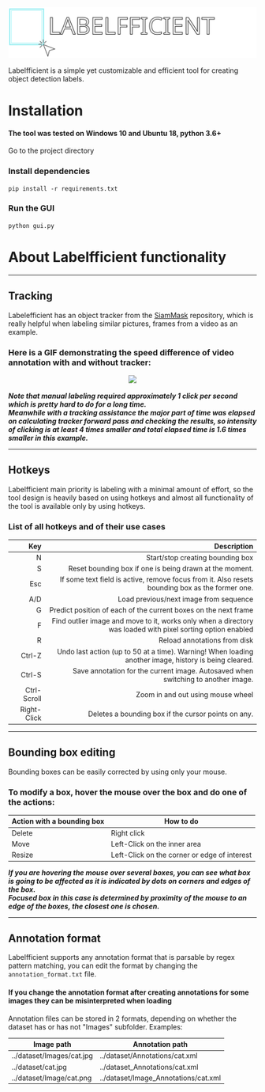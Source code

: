 <img src=".github/labelfficient-logo.svg" width="600">

Labelfficient is a simple yet customizable and efficient tool for creating object detection labels.


# Installation
#### The tool was tested on Windows 10 and Ubuntu 18, python 3.6+

Go to the project directory

### Install dependencies 
```
pip install -r requirements.txt
```

### Run the GUI
```
python gui.py
```


# About Labelfficient functionality

---
## Tracking
Labelefficient has an object tracker from the [SiamMask](https://github.com/foolwood/SiamMask) repository, which is 
really helpful when labeling similar pictures, frames from a video as an example.<br>

### Here is a GIF demonstrating the speed difference of video annotation with and without tracker:<br>

<div align="center">
  <img src="https://user-images.githubusercontent.com/18720858/107127200-2f80a600-68bd-11eb-862b-8209448cdc8d.gif"/>
</div>

***Note that manual labeling required approximately 1 click per second which is pretty hard to do for a long time. <br>
Meanwhile with a tracking assistance the major part of time was elapsed on calculating tracker forward pass
and checking the results, so intensity of clicking is at least 4 times smaller and total elapsed time is 1.6 times 
smaller in this example.***

---
## Hotkeys
Labelfficient main priority is labeling with a minimal amount of effort, so the tool design is heavily based on using 
hotkeys and almost all functionality of the tool is available only by using hotkeys.

### List of all hotkeys and of their use cases
|         Key |                                                                                                  Description |
|------------:|-------------------------------------------------------------------------------------------------------------:|
|           N | Start/stop creating bounding box                                                                             |
|           S | Reset bounding box if one is being drawn at the moment.                                                      |
| Esc         | If some text field is active, remove focus from it. Also resets bounding box as the former one.              |
|         A/D | Load previous/next image from sequence                                                                       |
| G           | Predict position of each of the current boxes on the next frame                                              |
| F           | Find outlier image and move to it, works only when a directory was  loaded with pixel sorting option enabled |
| R           | Reload annotations from disk                                                                                 |
| Ctrl-Z      | Undo last action (up to 50 at a time). Warning! When loading another image, history is being  cleared.       |
| Ctrl-S      | Save annotation for the current image. Autosaved when switching to another image.                            |
| Ctrl-Scroll | Zoom in and out using mouse wheel                                                                            |
| Right-Click | Deletes a bounding box if the cursor points on any.                                                          |

---

## Bounding box editing
Bounding boxes can be easily corrected by using only your mouse.<br>
### To modify a box, hover the mouse over the box and do one of the actions:

| Action with a bounding box | How to do                                    |
|----------------------------|----------------------------------------------|
| Delete                     | Right click                                  |
| Move                       | Left-Click on the inner area                 |
| Resize                     | Left-Click on the corner or edge of interest |

***If you are hovering the mouse over several boxes, you can see what box is going to be affected
as it is indicated by dots on corners and edges of the box.<br>
Focused box in this case is determined by proximity of the mouse to an edge of the boxes, the closest one is chosen.***

---

## Annotation format
Labelfficient supports any annotation format that is parsable by regex pattern matching, you can edit the format
by changing the ```annotation_format.txt``` file.
#### If you change the annotation format after creating annotations for some images they can be misinterpreted when loading

Annotation files can be stored in 2 formats, depending on whether the dataset has or has not "Images" subfolder. Examples:

| Image path                | Annotation path                      |
|---------------------------|--------------------------------------|
| ../dataset/Images/cat.jpg | ../dataset/Annotations/cat.xml       |
| ../dataset/cat.jpg        | ../dataset_Annotations/cat.xml       |
| ../dataset/Image/cat.png  | ../dataset/Image_Annotations/cat.xml |


